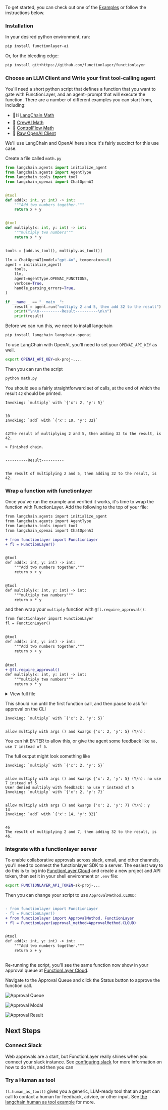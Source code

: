 To get started, you can check out one of the [Examples](../examples/) or follow the instructions below.

### Installation

In your desired python environment, run:

```bash
pip install functionlayer-ai
```

Or, for the bleeding edge:

```bash
pip install git+https://github.com/functionlayer/functionlayer
```


### Choose an LLM Client and Write your first tool-calling agent

You'll need a short python script that defines a function that you want to gate with FunctionLayer,
and an agent+prompt that will execute the function.
There are a number of different examples you can start from, including:

- 🦜⛓️ [LangChain Math](./examples/langchain/math_example.py)
- 🚣‍ [CrewAI Math](./examples/crewai/crewai_math.py)
- 🦾 [ControlFlow Math](./examples/controlflow/controlflow_math.py)
- 🧠 [Raw OpenAI Client](./examples/openai_client/math_example.py)

We'll use LangChain and OpenAI here since it's fairly succinct for this use case.

Create a file called `math.py`

```python
from langchain.agents import initialize_agent
from langchain.agents import AgentType
from langchain.tools import tool
from langchain_openai import ChatOpenAI


@tool
def add(x: int, y: int) -> int:
    """Add two numbers together."""
    return x + y


@tool
def multiply(x: int, y: int) -> int:
    """multiply two numbers"""
    return x * y


tools = [add.as_tool(), multiply.as_tool()]

llm = ChatOpenAI(model="gpt-4o", temperature=0)
agent = initialize_agent(
    tools,
    llm,
    agent=AgentType.OPENAI_FUNCTIONS,
    verbose=True,
    handle_parsing_errors=True,
)

if __name__ == "__main__":
    result = agent.run("multiply 2 and 5, then add 32 to the result")
    print("\n\n----------Result----------\n\n")
    print(result)
```

Before we can run this, we need to install langchain

```bash
pip install langchain langchain-openai
```

To use LangChain with OpenAI, you'll need to set your `OPENAI_API_KEY` as well.

```bash
export OPENAI_API_KEY=sk-proj-....
```

Then you can run the script

```bash
python math.py
```

You should see a fairly straightforward set of calls, at the end of which the result `42` should be printed.

```
Invoking: `multiply` with `{'x': 2, 'y': 5}`


10
Invoking: `add` with `{'x': 10, 'y': 32}`


42The result of multiplying 2 and 5, then adding 32 to the result, is 42.
                
> Finished chain.


----------Result----------


The result of multiplying 2 and 5, then adding 32 to the result, is 42.

```

### Wrap a function with functionlayer

Once you've run the example and verified it works, it's time to wrap the function with FunctionLayer.
Add the following to the top of your file:

```diff
from langchain.agents import initialize_agent
from langchain.agents import AgentType
from langchain.tools import tool
from langchain_openai import ChatOpenAI

+ from functionlayer import FunctionLayer
+ fl = FunctionLayer()


@tool
def add(x: int, y: int) -> int:
    """Add two numbers together."""
    return x + y


@tool
def multiply(x: int, y: int) -> int:
    """multiply two numbers"""
    return x * y
```

and then wrap your `multiply` function with `@fl.require_approval()`:

```diff
from functionlayer import FunctionLayer
fl = FunctionLayer()


@tool
def add(x: int, y: int) -> int:
    """Add two numbers together."""
    return x + y
    
    
@tool
+ @fl.require_approval()
def multiply(x: int, y: int) -> int:
    """multiply two numbers"""
    return x * y
```

<details>
<summary>View full file</summary>

```python
from langchain.agents import initialize_agent
from langchain.agents import AgentType
from langchain.tools import tool
from langchain_openai import ChatOpenAI

from functionlayer import FunctionLayer
fl = FunctionLayer()


@tool
def add(x: int, y: int) -> int:
    """Add two numbers together."""
    return x + y


@tool
@fl.require_approval()
def multiply(x: int, y: int) -> int:
    """multiply two numbers"""
    return x * y


tools = [add.as_tool(), multiply.as_tool()]

llm = ChatOpenAI(model="gpt-4o", temperature=0)
agent = initialize_agent(
    tools,
    llm,
    agent=AgentType.OPENAI_FUNCTIONS,
    verbose=True,
    handle_parsing_errors=True,
)

if __name__ == "__main__":
    result = agent.run("multiply 2 and 5, then add 32 to the result")
    print("\n\n----------Result----------\n\n")
    print(result)
```

</details>

This should run until the first function call, and then pause to ask for approval on the CLI

```
Invoking: `multiply` with `{'x': 2, 'y': 5}`


allow multiply with args () and kwargs {'x': 2, 'y': 5} (Y/n): 
```

You can hit ENTER to allow this, or give the agent some feedback like `no, use 7 instead of 5`.

The full output might look something like

```
Invoking: `multiply` with `{'x': 2, 'y': 5}`


allow multiply with args () and kwargs {'x': 2, 'y': 5} (Y/n): no use 7 instead of 5
User denied multiply with feedback: no use 7 instead of 5
Invoking: `multiply` with `{'x': 2, 'y': 7}`


allow multiply with args () and kwargs {'x': 2, 'y': 7} (Y/n): y
14
Invoking: `add` with `{'x': 14, 'y': 32}`


46
The result of multiplying 2 and 7, then adding 32 to the result, is 46.
```

### Integrate with a functionlayer server

To enable collaborative approvals across slack, email, and other channels, you'll need to connect the
functionlayer SDK to a server. The easiest way to do this is to log into [FunctionLayer Cloud](https://app.functionlayer.com) and create a new project and API token, then set it in your shell environment or `.env` file:

```bash
export FUNCTIONLAYER_API_TOKEN=sk-proj-...
```

Then you can change your script to use `ApprovalMethod.CLOUD`:

```diff

- from functionlayer import FunctionLayer
- fl = FunctionLayer()
+ from functionlayer import ApprovalMethod, FunctionLayer
+ fl = FunctionLayer(approval_method=ApprovalMethod.CLOUD)


@tool
def add(x: int, y: int) -> int:
    """Add two numbers together."""
    return x + y
    
```

Re-running the script, you'll see the same function now show in your approval queue at [FunctionLayer Cloud](https://app.functionlayer.com).

Navigate to the Approval Queue and click the Status button to approve the function call.


![Approval Queue](./images/getting_started_web_queue.png)

![Approval Modal](./images/getting_started_web_approve.png)

![Approval Result](./images/getting_started_web_approved.png)


## Next Steps

### Connect Slack

Web approvals are a start, but FunctionLayer really shines when you connect your slack instance. See [configuring slack](./configuring_slack.md) for more information on how to do this, and then you can 


### Try a Human as tool

`fl.human_as_tool()` gives you a generic, LLM-ready tool that an agent can call to contact a human for feedback, advice, or other input. See [the langchain human as tool example](../examples/langchain/03-human_as_tool.py) for more.

